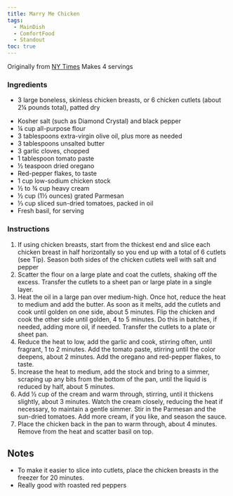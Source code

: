 ```yaml
---
title: Marry Me Chicken
tags:
  - MainDish
  - ComfortFood
  - Standout
toc: true
---
```

Originally from [NY Times](https://cooking.nytimes.com/recipes/1024503-marry-me-chicken)
Makes 4 servings
### Ingredients

* 3 large boneless, skinless chicken breasts, or 6 chicken cutlets (about 2¼ pounds total), patted dry
- Kosher salt (such as Diamond Crystal) and black pepper
- ¼ cup all-purpose flour
- 3 tablespoons extra-virgin olive oil, plus more as needed
- 3 tablespoons unsalted butter
- 3 garlic cloves, chopped
- 1 tablespoon tomato paste
- ½ teaspoon dried oregano 
- Red-pepper flakes, to taste  
- 1 cup low-sodium chicken stock
- ½ to ¾ cup heavy cream
- ½ cup (1½ ounces) grated Parmesan
- ⅓ cup sliced sun-dried tomatoes, packed in oil
- Fresh basil, for serving

### Instructions

1. If using chicken breasts, start from the thickest end and slice each chicken breast in half horizontally so you end up with a total of 6 cutlets (see Tip). Season both sides of the chicken cutlets well with salt and pepper
2. Scatter the flour on a large plate and coat the cutlets, shaking off the excess. Transfer the cutlets to a sheet pan or large plate in a single layer.
3. Heat the oil in a large pan over medium-high. Once hot, reduce the heat to medium and add the butter. As soon as it melts, add the cutlets and cook until golden on one side, about 5 minutes. Flip the chicken and cook the other side until golden, 4 to 5 minutes. Do this in batches, if needed, adding more oil, if needed. Transfer the cutlets to a plate or sheet pan.
4. Reduce the heat to low, add the garlic and cook, stirring often, until fragrant, 1 to 2 minutes. Add the tomato paste, stirring until the color deepens, about 2 minutes. Add the oregano and red-pepper flakes, to taste.
5. Increase the heat to medium, add the stock and bring to a simmer, scraping up any bits from the bottom of the pan, until the liquid is reduced by half, about 5 minutes.
6. Add ½ cup of the cream and warm through, stirring, until it thickens slightly, about 3 minutes. Watch the cream closely, reducing the heat if necessary, to maintain a gentle simmer. Stir in the Parmesan and the sun-dried tomatoes. Add more cream, if you like, and season the sauce.
7. Place the chicken back in the pan to warm through, about 4 minutes. Remove from the heat and scatter basil on top.

## Notes
- To make it easier to slice into cutlets, place the chicken breasts in the freezer for 20 minutes.
- Really good with roasted red peppers